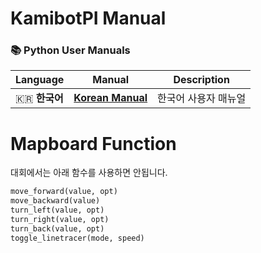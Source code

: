 # KamibotPI Manual
### 📚 Python User Manuals
| Language | Manual | Description |
|----------|--------|-------------|
| 🇰🇷 **한국어** | [**Korean Manual**](manual_ko.md) | 한국어 사용자 매뉴얼 |


  
# Mapboard Function
대회에서는 아래 함수를 사용하면 안됩니다.
```python
move_forward(value, opt)
move_backward(value)
turn_left(value, opt)
turn_right(value, opt)
turn_back(value, opt)
toggle_linetracer(mode, speed)
```

